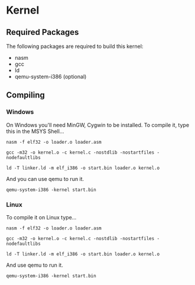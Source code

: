 # Kernel

## Required Packages
The following packages are required to build this kernel:
- nasm
- gcc
- ld
- qemu-system-i386 (optional)

## Compiling

### Windows
On Windows you'll need MinGW, Cygwin to be installed.
To compile it, type this in the MSYS Shell...
```
nasm -f elf32 -o loader.o loader.asm

gcc -m32 -o kernel.o -c kernel.c -nostdlib -nostartfiles -nodefaultlibs

ld -T linker.ld -m elf_i386 -o start.bin loader.o kernel.o
```

And you can use qemu to run it.
```
qemu-system-i386 -kernel start.bin
```

### Linux
To compile it on Linux type...
```
nasm -f elf32 -o loader.o loader.asm

gcc -m32 -o kernel.o -c kernel.c -nostdlib -nostartfiles -nodefaultlibs

ld -T linker.ld -m elf_i386 -o start.bin loader.o kernel.o
```

And use qemu to run it.
```
qemu-system-i386 -kernel start.bin
```

